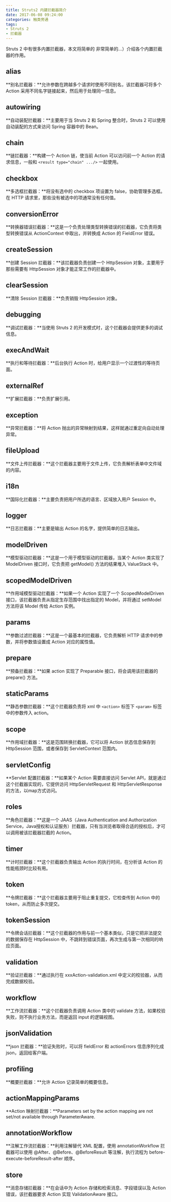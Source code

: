 ```yaml
---
title: Struts2 内建拦截器简介
date: 2017-06-08 09:24:00
categories: 触类旁通
tags: 
- Struts 2
- 拦截器
---
```


Struts 2 中有很多内置拦截器，本文将简单的
非常简单的...）介绍各个内置拦截器的作用。

<!--more-->
## alias
**别名拦截器：**允许参数在跨越多个请求时使用不同别名，该拦截器可将多个 Action 采用不同名字链接起来，然后用于处理同一信息。

## autowiring
**自动装配拦截器：**主要用于当 Struts 2 和 Spring 整合时，Struts 2 可以使用自动装配的方式来访问 Spring 容器中的 Bean。

## chain
**链拦截器：**构建一个 Action 链，使当前 Action 可以访问前一个 Action 的请求信息，一般和 `<result type="chain" .../>` 一起使用。

## checkbox
**多选框拦截器：**将没有选中的 checkbox 项设置为 false，协助管理多选框。在 HTTP 请求里，那些没有被选中的项通常没有任何值。

## conversionError
**转换器错误拦截器：**这是一个负责处理类型转换错误的拦截器，它负责将类型转换错误从 ActionContext 中取出，并转换成 Action 的 FieldError 错误。

## createSession
**创建 Session 拦截器：**该拦截器负责创建一个 HttpSession 对象，主要用于那些需要有 HttpSession 对象才能正常工作的拦截器中。

## clearSession
**清除 Session 拦截器：**负责销毁 HttpSession 对象。

## debugging
**调试拦截器：**当使用 Struts 2 的开发模式时，这个拦截器会提供更多的调试信息。

## execAndWait
**执行和等待拦截器：**后台执行 Action 时，给用户显示一个过渡性的等待页面。

## externalRef
**扩展拦截器：**负责扩展引用。

## exception
**异常拦截器：**将 Action 抛出的异常映射到结果，这样就通过重定向自动处理异常。

## fileUpload
**文件上传拦截器：**这个拦截器主要用于文件上传，它负责解析表单中文件域的内容。

## i18n
**国际化拦截器：**主要负责把用户所选的语言、区域放入用户 Session 中。

## logger
**日志拦截器：**主要是输出 Action 的名字，提供简单的日志输出。

## modelDriven
**模型驱动拦截器：**这是一个用于模型驱动的拦截器，当某个 Action 类实现了 ModelDriven 接口时，它负责把 getModel() 方法的结果堆入 ValueStack 中。

## scopedModelDriven
**作用域模型驱动拦截器：**如果一个 Action 实现了一个 ScopedModelDriven 接口，该拦截器负责从指定生存范围中找出指定的 Model，并将通过 setModel 方法将该 Model 传给 Action 实例。

## params
**参数过滤拦截器：**这是一个最基本的拦截器，它负责解析 HTTP 请求中的参数，并将参数值设置成 Action 对应的属性值。

## prepare
**预备拦截器：**如果 action 实现了 Preparable 接口，将会调用该拦截器的 prepare() 方法。

## staticParams
**静态参数拦截器：**这个拦截器负责将 xml 中 `<action>` 标签下 `<param>` 标签中的参数传入 action。

## scope
**作用域拦截器：**这是范围转换拦截器，它可以将 Action 状态信息保存到 HttpSession 范围，或者保存到 ServletContext 范围内。

## servletConfig
**Servlet 配置拦截器：**如果某个 Action 需要直接访问 Servlet API，就是通过这个拦截器实现的，它提供访问 HttpServletRequest 和 HttpServletResponse 的方法，以map方式访问。

## roles
**角色拦截器：**这是一个 JAAS（Java Authentication and Authorization Service，Java授权和认证服务）拦截器，只有当浏览者取得合适的授权后，才可以调用被该拦截器拦截的 Action。

## timer
**计时拦截器：**这个拦截器负责输出 Action 的执行时间，在分析该 Action 的性能瓶颈时比较有用。

## token
**令牌拦截器：**这个拦截器主要用于阻止重复提交，它检查传到 Action 中的 token，从而防止多次提交。

## tokenSession
**令牌会话拦截器：**这个拦截器的作用与前一个基本类似，只是它把非法提交的数据保存在 HttpSession 中，不跳转到错误页面，再次生成与第一次相同的响应页面。

## validation
**验证拦截器：**通过执行在 xxxAction-validation.xml 中定义的校验器，从而完成数据校验。

## workflow
**工作流拦截器：**这个拦截器负责调用 Action 类中的 validate 方法，如果校验失败，则不执行业务方法，而是返回 input 的逻辑视图。

## jsonValidation
**json 拦截器：**验证失败时，可以将 fieldError 和 actionErrors 信息序列化成 json，返回给客户端。

## profiling
**概要拦截器：**允许 Action 记录简单的概要信息。

## actionMappingParams
**Action 映射拦截器：**Parameters set by the action mapping are not set/not available through ParameterAware.

## annotationWorkflow
**注解工作流拦截器：**利用注解替代 XML 配置，使用 annotationWorkflow 拦截器可以使用 @After、@Before、@BeforeResult 等注解，执行流程为 before-execute-beforeResult-after 顺序。

## store
**消息存储拦截器：**在会话中为 Action 存储和检索消息、字段错误以及 Action 错误，该拦截器要求 Action 实现 ValidationAware 接口。